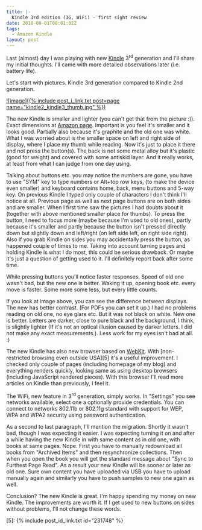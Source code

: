 ```yaml
---
title: |-
  Kindle 3rd edition (3G, WiFi) - first sight review
date: 2010-09-01T08:01:02Z
tags:
  - Amazon Kindle
layout: post
---
```

Last (almost) day I was playing with new [Kindle][1] 3<sup>rd</sup> generation and I'll share my initial thoughts. I'll came with more detailed observations later (i.e. battery life).

Let's start with pictures. Kindle 3rd generation compared to Kindle 2nd generation.

[![image]({% include post_i_link.txt post=page name="kindle2_kindle3_thumb.jpg" %})][2]

The new Kindle is smaller and lighter (you can't get that from the picture :)). Exact dimensions at [Amazon page][3]. Important is you feel it's smaller and it looks good. Partially also because it's graphite and the old one was white. What I was worried about is the smaller space on left and right side of display, where I place my thumb while reading. Now it's just to place it there and not press the button(s). The back is not some metal alloy but it's plastic (good for weight) and covered with some antiskid layer. And it really works, at least from what I can judge from one day using.

Talking about buttons etc. you may notice the numbers are gone, you have to use "SYM" key to type numbers or Alt+top row keys, (to make the device even smaller) and keyboard contains home, back, menu buttons and 5-way key. On previous Kindle I typed only couple of characters I don't think I'll notice at all. Previous page as well as next page buttons are on both sides and are smaller. When I first time saw the pictures I had doubts about it (together with above mentioned smaller place for thumbs). To press the button, I need to focus more (maybe because I'm used to old ones), partly because it's smaller and partly because the button isn't pressed directly down but slightly down and left/right (on left side left, on right side right). Also if you grab Kindle on sides you may accidentally press the button, as happened couple of times to me. Taking into account turning pages and holding Kindle is what I do most, this could be serious drawback. Or maybe it's just a question of getting used to it. I'll definitely report back after some time.

While pressing buttons you'll notice faster responses. Speed of old one wasn't bad, but the new one is better. Waking it up, opening book etc. every move is faster. Some more some less, but every little counts.

If you look at image above, you can see the difference between displays. The new has better contrast. (For PDFs you can set it up.) I had no problems reading on old one, no eye glare etc. But it was not black on white. New one is better. Letters are darker, close to pure black and the background, I think, is slightly lighter (If it's not an optical illusion caused by darker letters. I did not make any exact measurements.). Less work for my eyes isn't bad at all. :)

The new Kindle has also new browser based on [WebKit][4]. With [non-restricted browsing even outside USA][5] it's a useful improvement. I checked only couple of pages (including homepage of my blog) and everything renders quickly, looking same as using desktop browsers (including JavaScript rendered pieces). With this browser I'll read more articles on Kindle than previously, I feel it.

The WiFi, new feature in 3<sup>rd</sup> generation, simply works. In "Settings" you see networks available, select one a optionally provide credentials. You can connect to networks 802.11b or 802.11g standard with support for WEP, WPA and WPA2 security using password authentication.

As a second to last paragraph, I'll mention the migration. Shortly it wasn't bad, though I was expecting it easier. I was expecting turning it on and after a while having the new Kindle in with same content as in old one, with books at same pages. Nope. First you have to manually redownload all books from "Archived Items" and then resynchronize collections. Then when you open the book you will get the standard message about "Sync to Furthest Page Read". As a result your new Kindle will be sooner or later as old one. Sure own content you have uploaded via USB you have to upload manually again and similarly you have to push samples to new one again as well.

Conclusion? The new Kindle is great. I'm happy spending my money on new Kindle. The improvements are worth it. If I get used to new buttons on sides without problems, I'll not change these words.

[1]: http://www.kindle.com
[2]: /i/231960/kindle2_kindle3.jpg
[3]: http://www.amazon.com/Kindle-Wireless-Reading-Display-Globally/dp/B003FSUDM4/
[4]: http://webkit.org/
[5]: {% include post_id_link.txt id="231748" %}